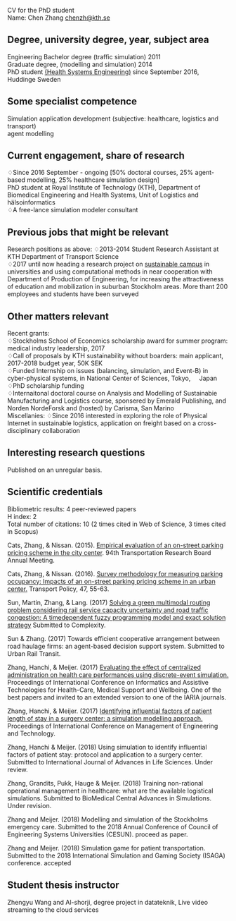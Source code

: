 CV for the PhD student<br/>
Name: Chen Zhang <a href="mailto:chenzh@kth.se">chenzh@kth.se</a><br/>

## Degree, university degree, year, subject area
Engineering Bachelor degree (traffic simulation) 2011<br/> 
Graduate degree, (modelling and simulation) 2014<br/>
PhD student <a href="https://www.kth.se/mth" target="_blank">(Health Systems Engineering)</a> since September 2016, Huddinge Sweden<br />
## Some specialist competence
Simulation application development (subjective: healthcare, logistics and transport)<br />
agent modelling<br/>
## Current engagement, share of research
♢Since 2016 September - ongoing [50% doctoral courses, 25% agent-based modelling, 25% healthcare simulation design]<br />
PhD student at Royal Institute of Technology (KTH), Department of Biomedical Engineering and Health Systems, Unit of Logistics and hälsoinformatics<br />
♢A free-lance simulation modeler consultant<br />
## Previous jobs that might be relevant
Research positions as above: 
♢2013-2014 Student Research Assistant at KTH Department of Transport Science<br /> 
♢2017 until now heading a research project on <a href="http://gaming.sth.kth.se/Mobility/" target="_blank">sustainable campus</a> in universities and using computational methods in near cooperation with Department of Production of Engineering, for increasing the attractiveness of education and mobilization in suburban Stockholm areas. More thant 200 employees and students have been surveyed<br />
## Other matters relevant
Recent grants:<br/>
♢Stockholms School of Economics scholarship award for summer program: medical industry leadership, 2017<br/>
♢Call of proposals by KTH sustainability without boarders: main applicant, 2017-2018 budget year, 50K SEK<br/>
♢Funded Internship on issues (balancing, simulation, and Event-B) in cyber-physical systems, in National Center of Sciences, Tokyo,      Japan<br/>
♢PhD scholarship funding<br/>
♢Internaitonal doctoral course on Analysis and Modelling of Sustainabie Manufacturing and Logistics course, sponsered by Emerald Publishing, and Norden NordeForsk and (hosted) by Carisma, San Marino<br/>
Miscellanies: 
♢Since 2016 interested in exploring the role of Physical Internet in sustainable logistics, application on freight based on a cross-disciplinary collaboration<br/>

## Interesting research questions
Published on an unregular basis. 

## Scientific credentials 
Bibliometric results:
4 peer-reviewed papers<br />
H index: 2<br />
Total number of citations: 10 (2 times cited in Web of Science, 3 times cited in Scopus)<br/>

Cats, Zhang, & Nissan. (2015). <a href="http://docs.trb.org/prp/15-2068.pdf" target="_blank">Empirical evaluation of an on-street parking pricing scheme in the city center</a>. 94th Transportation Research Board Annual Meeting.<br/>

Cats, Zhang, & Nissan. (2016). <a href="https://www.sciencedirect.com/science/article/pii/S0967070X15300858" target="_blank">Survey methodology for measuring parking occupancy: Impacts of an on-street parking pricing scheme in an urban center.</a> Transport Policy, 47, 55-63.<br/>

Sun, Martin, Zhang, & Lang. (2017)  <a href="https://github.com/chenz0902/infomation/blob/master/4.%20Manuscript_Green%20Multimodal%20Routing%20Paper.pdfMinor" target="_blank">Solving a green multimodal routing problem considering rail service capacity uncertainty and road traffic congestion: A timedependent fuzzy programming model and exact solution strategy</a> Submitted to Complexity.<br/>

Sun & Zhang. (2017) Towards efficient cooperative arrangement between road haulage firms: an agent-based decision support system. Submitted to Urban Rail Transit.<br/>

Zhang, Hanchi, & Meijer. (2017) <a href="http://ieeexplore.ieee.org/document/8125405/" target="_blank">Evaluating the effect of centralized administration on health care performances using discrete-event simulation.</a> Proceedings of International Conference on Informatics and Assistive Technologies for Health-Care, Medical Support and Wellbeing. One of the best papers and invited to an extended version to one of the IARIA journals.<br/>

Zhang, Hanchi, & Meijer. (2017) <a href="http://www.thinkmind.org/index.php?view=article&articleid=healthinfo_2017_3_10_80047" target="_blank">Identifying influential factors of patient length of stay in a surgery center: a simulation modelling approach.</a> Proceedings of International Conference on Management of Engineering and Technology.<br/>

Zhang, Hanchi & Meijer. (2018) Using simulation to identify influential factors of patient stay: protocol and application to a surgery center. Submitted to International Journal of Advances in Life Sciences. Under review.<br/>

Zhang, Grandits, Pukk, Hauge & Meijer. (2018) Training non-rational operational management in healthcare: what are the available logistical simulations. Submitted to BioMedical Central Advances in Simulations. Under revision.<br/>

Zhang and Meijer. (2018) Modelling and simulation of the Stockholms emergency care. Submitted to the 2018 Annual Conference of Council of Engineering Systems Universities (CESUN). proceed as paper.<br/>

Zhang and Meijer. (2018) Simulation game for patient transportation. Submitted to the 2018 International Simulation and Gaming Society (ISAGA) conference. accepted <br/>
## Student thesis instructor
Zhengyu Wang and Al-shorji, degree project in datateknik, Live video streaming to the cloud services
